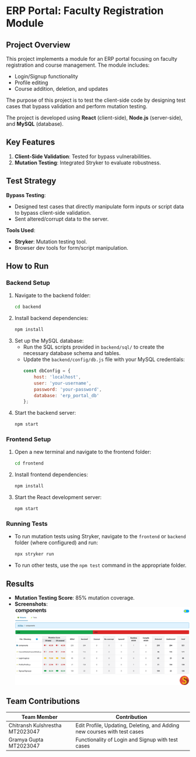 
# ERP Portal: Faculty Registration Module

## Project Overview
This project implements a module for an ERP portal focusing on faculty registration and course management. The module includes:
- Login/Signup functionality
- Profile editing
- Course addition, deletion, and updates

The purpose of this project is to test the client-side code by designing test cases that bypass validation and perform mutation testing.

The project is developed using **React** (client-side), **Node.js** (server-side), and **MySQL** (database).

## Key Features
1. **Client-Side Validation**: Tested for bypass vulnerabilities.
2. **Mutation Testing**: Integrated Stryker to evaluate robustness.

## Test Strategy
**Bypass Testing**:
- Designed test cases that directly manipulate form inputs or script data to bypass client-side validation.
- Sent altered/corrupt data to the server.

**Tools Used**:
- **Stryker**: Mutation testing tool.
- Browser dev tools for form/script manipulation.

## How to Run

### Backend Setup
1. Navigate to the backend folder:
   ```bash
   cd backend
   ```
2. Install backend dependencies:
   ```bash
   npm install
   ```
3. Set up the MySQL database:
   - Run the SQL scripts provided in `backend/sql/` to create the necessary database schema and tables.
   - Update the `backend/config/db.js` file with your MySQL credentials:
     ```javascript
     const dbConfig = {
         host: 'localhost',
         user: 'your-username',
         password: 'your-password',
         database: 'erp_portal_db'
     };
     ```
4. Start the backend server:
   ```bash
   npm start
   ```

### Frontend Setup
1. Open a new terminal and navigate to the frontend folder:
   ```bash
   cd frontend
   ```
2. Install frontend dependencies:
   ```bash
   npm install
   ```
3. Start the React development server:
   ```bash
   npm start
   ```

### Running Tests
- To run mutation tests using Stryker, navigate to the `frontend` or `backend` folder (where configured) and run:
   ```bash
   npx stryker run
   ```
- To run other tests, use the `npm test` command in the appropriate folder.

## Results
- **Mutation Testing Score**: 85% mutation coverage.
- **Screenshots**:
  ![Bypass Test Screenshot](screenshots/s2.png)

## Team Contributions
| Team Member                          | Contribution                                           |
|--------------------------------------|-----------------------------------------------------------|
| Chitransh Kulshrestha MT2023047      | Edit Profile, Updating, Deleting, and Adding new courses with test cases    |
| Gramya Gupta MT2023047               | Functionality of Login and Signup with test cases|

